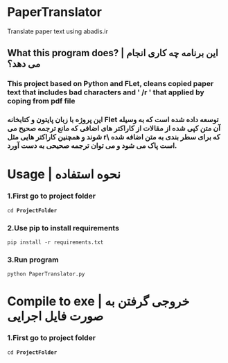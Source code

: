 # PaperTranslator
Translate paper text using abadis.ir

## What this program does? | این برنامه چه کاری انجام می دهد؟

### This project based on Python and FLet, cleans copied paper text that includes bad characters and ' /r ' that applied by coping from pdf file
### این پروژه با زبان پایتون و کتابخانه Flet توسعه داده شده است که به وسیله آن متن کپی شده از مقالات از کاراکتر های اضافی که مانع ترجمه صحیح می شوند و همچنین کاراکتر هایی مثل r\ که برای سطر بندی به متن اضافه شده است پاک می شود و می توان ترجمه صحیحی به دست آورد.
# Usage | نحوه استفاده

### 1.First go to project folder
<code>cd **ProjectFolder**</code>
<br>
### 2.Use pip to install requirements
<code>pip install -r requirements.txt</code>

### 3.Run program
<code>python PaperTranslator.py</code>

# Compile to exe | خروجی گرفتن به صورت فایل اجرایی
### 1.First go to project folder
<code>cd **ProjectFolder**</code>

